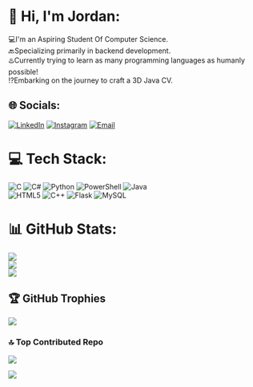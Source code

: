 # :crocodile: Hi, I'm Jordan:
💻I'm an Aspiring Student Of Computer Science.
<br>🔙Specializing primarily in backend development.
<br>♨️Currently trying to learn as many programming languages as humanly possible!
<br>⁉️Embarking on the journey to craft a 3D Java CV.


## 🌐 Socials:
[![LinkedIn](https://img.shields.io/badge/LinkedIn-%230077B5.svg?logo=linkedin&logoColor=white)](https://www.linkedin.com/in/jordan05/)
[![Instagram](https://img.shields.io/badge/Instagram-%23E4405F.svg?logo=instagram&logoColor=white)](https://www.instagram.com/Jordanbuckley_20/)
[![Email](https://img.shields.io/badge/Gmail-%23D14836.svg?logo=gmail&logoColor=white)](mailto:Jordanbuckleycork@gmail.com)

# 💻 Tech Stack:
![C](https://img.shields.io/badge/c-%2300599C.svg?style=for-the-badge&logo=c&logoColor=white) ![C#](https://img.shields.io/badge/c%23-%23239120.svg?style=for-the-badge&logo=csharp&logoColor=white) ![Python](https://img.shields.io/badge/python-3670A0?style=for-the-badge&logo=python&logoColor=ffdd54) ![PowerShell](https://img.shields.io/badge/PowerShell-%235391FE.svg?style=for-the-badge&logo=powershell&logoColor=white) ![Java](https://img.shields.io/badge/java-%23ED8B00.svg?style=for-the-badge&logo=openjdk&logoColor=white)<br> ![HTML5](https://img.shields.io/badge/html5-%23E34F26.svg?style=for-the-badge&logo=html5&logoColor=white) ![C++](https://img.shields.io/badge/c++-%2300599C.svg?style=for-the-badge&logo=c%2B%2B&logoColor=white) ![Flask](https://img.shields.io/badge/flask-%23000.svg?style=for-the-badge&logo=flask&logoColor=white) ![MySQL](https://img.shields.io/badge/mysql-%2300000f.svg?style=for-the-badge&logo=mysql&logoColor=white)
# 📊 GitHub Stats:
![](https://github-readme-stats.vercel.app/api?username=JordanBuckleyGit&theme=dark&hide_border=false&include_all_commits=false&count_private=false)<br/>
![](https://github-readme-streak-stats.herokuapp.com/?user=JordanBuckleyGit&theme=dark&hide_border=false)<br/>
![](https://github-readme-stats.vercel.app/api/top-langs/?username=JordanBuckleyGit&theme=dark&hide_border=false&include_all_commits=false&count_private=false&layout=compact)

## 🏆 GitHub Trophies
![](https://github-profile-trophy.vercel.app/?username=JordanBuckleyGit&theme=radical&no-frame=true&no-bg=false&margin-w=4)

### 🔝 Top Contributed Repo
![](https://github-contributor-stats.vercel.app/api?username=JordanBuckleyGit&limit=5&theme=dark&combine_all_yearly_contributions=true)

[![](https://visitcount.itsvg.in/api?id=JordanBuckleyGit&icon=0&color=0)](https://visitcount.itsvg.in)

<!-- Proudly created with GPRM ( https://gprm.itsvg.in ) -->
